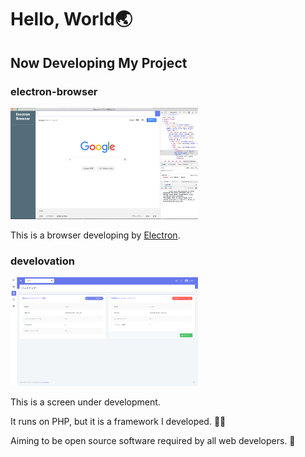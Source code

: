 # Hello, World🌏

## Now Developing My Project

### electron-browser

<img width="300px" src="https://raw.githubusercontent.com/huuyafwww/huuyafwww/master/electron-browser.png" >

This is a browser developing by [Electron](https://www.electronjs.org/).

### develovation

<img width="300px" src="https://raw.githubusercontent.com/huuyafwww/huuyafwww/master/develovation.png">

This is a screen under development.

It runs on PHP, but it is a framework I developed. 👨‍💻

Aiming to be open source software required by all web developers. 🤝